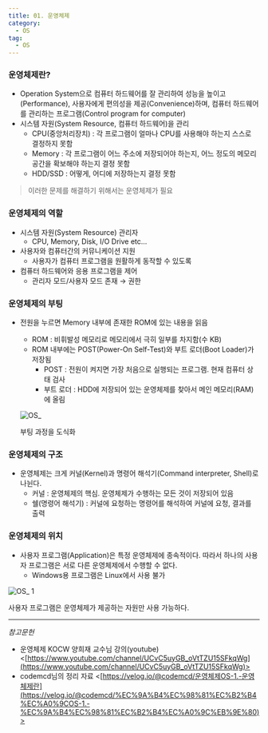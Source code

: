 ```yaml
---
title: 01. 운영체제
category:
  - OS
tag:
  - OS
---
```


### 운영체제란?

- Operation System으로 컴퓨터 하드웨어를 잘 관리하여 성능을 높이고(Performance), 사용자에게 편의성을 제공(Convenience)하며, 컴퓨터 하드웨어를 관리하는 프로그램(Control program for computer)
- 시스템 자원(System Resource, 컴퓨터 하드웨어)을 관리
  - CPU(중앙처리장치) : 각 프로그램이 얼마나 CPU를 사용해야 하는지 스스로 결정하지 못함
  - Memory : 각 프로그램이 어느 주소에 저장되어야 하는지, 어느 정도의 메모리 공간을 확보해야 하는지 결정 못함
  - HDD/SSD : 어떻게, 어디에 저장하는지 결정 못함

> 이러한 문제를 해결하기 위해서는 운영체제가 필요

### 운영체제의 역할

- 시스템 자원(System Resource) 관리자
  - CPU, Memory, Disk, I/O Drive etc...
- 사용자와 컴퓨터간의 커뮤니케이션 지원
  - 사용자가 컴퓨터 프로그램을 원활하게 동작할 수 있도록
- 컴퓨터 하드웨어와 응용 프로그램을 제어
  - 관리자 모드/사용자 모드 존재 → 권한

### 운영체제의 부팅

- 전원을 누르면 Memory 내부에 존재한 ROM에 있는 내용을 읽음

  - ROM : 비휘발성 메모리로 메모리에서 극히 일부를 차지함(수 KB)
  - ROM 내부에는 POST(Power-On Self-Test)와 부트 로더(Boot Loader)가 저장됨
    - POST : 전원이 켜지면 가장 처음으로 실행되는 프로그램. 현재 컴퓨터 상태 검사
    - 부트 로더 : HDD에 저장되어 있는 운영체제를 찾아서 메인 메모리(RAM)에 올림

  ![OS_](https://user-images.githubusercontent.com/60249222/120916293-c03c8680-c6e3-11eb-962a-6fda5caa3a0a.png)

  부팅 과정을 도식화

### 운영체제의 구조

- 운영체제는 크게 커널(Kernel)과 명령어 해석기(Command interpreter, Shell)로 나뉜다.
  - 커널 : 운영체제의 핵심. 운영체제가 수행하는 모든 것이 저장되어 있음
  - 쉘(명령어 해석기) : 커널에 요청하는 명령어를 해석하여 커널에 요청, 결과를 출력

### 운영체제의 위치

- 사용자 프로그램(Application)은 특정 운영체제에 종속적이다. 따라서 하나의 사용자 프로그램은 서로 다른 운영체제에서 수행할 수 없다.
  - Windows용 프로그램은 Linux에서 사용 불가

![OS_ 1](https://user-images.githubusercontent.com/60249222/120916266-a1d68b00-c6e3-11eb-8082-ea5779d3dda2.png)

사용자 프로그램은 운영체제가 제공하는 자원만 사용 가능하다.

---

_참고문헌_

- 운영체제 KOCW 양희재 교수님 강의(youtube) <[https://www.youtube.com/channel/UCvC5uyGB_oVtTZU15SFkqWg](https://www.youtube.com/channel/UCvC5uyGB_oVtTZU15SFkqWg)>
- codemcd님의 정리 자료 <[https://velog.io/@codemcd/운영체제OS-1.-운영체제란](https://velog.io/@codemcd/%EC%9A%B4%EC%98%81%EC%B2%B4%EC%A0%9COS-1.-%EC%9A%B4%EC%98%81%EC%B2%B4%EC%A0%9C%EB%9E%80)>
